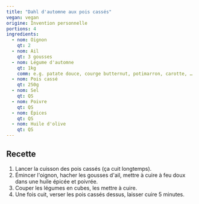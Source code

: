 ```yaml
---
title: "Dahl d'automne aux pois cassés"
vegan: vegan
origine: Invention personnelle
portions: 4
ingredients:
  - nom: Oignon
    qt: 2
  - nom: Ail
    qt: 3 gousses
  - nom: Légume d'automne
    qt: 1kg
    comm: e.g. patate douce, courge butternut, potimarron, carotte, …
  - nom: Pois cassé
    qt: 250g
  - nom: Sel
    qt: QS
  - nom: Poivre
    qt: QS
  - nom: Épices
    qt: QS
  - nom: Huile d'olive
    qt: QS
---
```


Recette
-------

1. Lancer la cuisson des pois cassés (ça cuit longtemps).
2. Émincer l'oignon, hacher les gousses d'ail, mettre à cuire à feu doux dans une huile épicée et poivrée.
3. Couper les légumes en cubes, les mettre à cuire.
4. Une fois cuit, verser les pois cassés dessus, laisser cuire 5 minutes.
